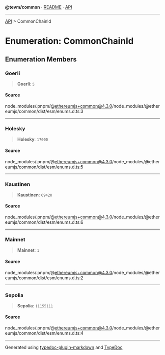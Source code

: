 **@tevm/common** ∙ [README](../README.md) ∙ [API](../API.md)

***

[API](../API.md) > CommonChainId

# Enumeration: CommonChainId

## Enumeration Members

### Goerli

> **Goerli**: `5`

#### Source

node\_modules/.pnpm/@ethereumjs+common@4.3.0/node\_modules/@ethereumjs/common/dist/esm/enums.d.ts:3

***

### Holesky

> **Holesky**: `17000`

#### Source

node\_modules/.pnpm/@ethereumjs+common@4.3.0/node\_modules/@ethereumjs/common/dist/esm/enums.d.ts:5

***

### Kaustinen

> **Kaustinen**: `69420`

#### Source

node\_modules/.pnpm/@ethereumjs+common@4.3.0/node\_modules/@ethereumjs/common/dist/esm/enums.d.ts:6

***

### Mainnet

> **Mainnet**: `1`

#### Source

node\_modules/.pnpm/@ethereumjs+common@4.3.0/node\_modules/@ethereumjs/common/dist/esm/enums.d.ts:2

***

### Sepolia

> **Sepolia**: `11155111`

#### Source

node\_modules/.pnpm/@ethereumjs+common@4.3.0/node\_modules/@ethereumjs/common/dist/esm/enums.d.ts:4

***
Generated using [typedoc-plugin-markdown](https://www.npmjs.com/package/typedoc-plugin-markdown) and [TypeDoc](https://typedoc.org/)
